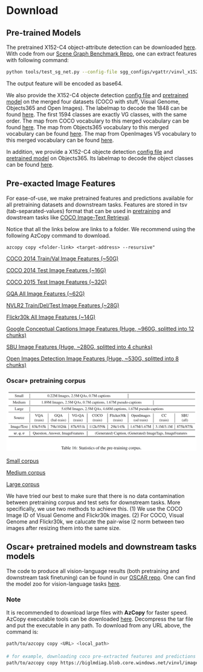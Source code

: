 # Download

## Pre-trained Models
The pretrained X152-C4 object-attribute detection can be downloaded [here](https://penzhanwu2.blob.core.windows.net/results/vinvl/od_models/vinvl_vg_x152c4.pth).
With code from our [Scene Graph Benchmark Repo](https://github.com/microsoft/scene_graph_benchmark), one can extract features with following command:
```bash
python tools/test_sg_net.py --config-file sgg_configs/vgattr/vinvl_x152c4.yaml TEST.IMS_PER_BATCH 2 MODEL.WEIGHT models/vinvl/vinvl_vg_x152c4.pth MODEL.ROI_HEADS.NMS_FILTER 1 MODEL.ROI_HEADS.SCORE_THRESH 0.2 DATA_DIR "../maskrcnn-benchmark-1/datasets1" TEST.IGNORE_BOX_REGRESSION True MODEL.ATTRIBUTE_ON True TEST.OUTPUT_FEATURE True
```
The output feature will be encoded as base64. 

We also provide the X152-C4 objecte detection [config file](https://biglmdiag.blob.core.windows.net/vinvl/model_ckpts/od_models/FourSets/config.yaml) and [pretrained model](https://biglmdiag.blob.core.windows.net/vinvl/model_ckpts/od_models/FourSets/model_final.pth) on the merged four datasets (COCO with stuff, Visual Genome, Objects365 and Open Images). 
The labelmap to decode the 1848 can be found [here](https://biglmdiag.blob.core.windows.net/vinvl/model_ckpts/od_models/FourSets/vgcocooiobjects_v1_class2ind.json). The first 1594 classes are exactly VG classes, with the same order. 
The map from COCO vocabulary to this merged vocabulary can be found [here](https://biglmdiag.blob.core.windows.net/vinvl/model_ckpts/od_models/FourSets/coco_vgoiv6_class2ind.json).
The map from Objects365 vocabulary to this merged vocabulary can be found [here](https://biglmdiag.blob.core.windows.net/vinvl/model_ckpts/od_models/FourSets/object365_vgoiv6_class2ind.json).
The map from OpenImages V5 vocabulary to this merged vocabulary can be found [here](https://biglmdiag.blob.core.windows.net/vinvl/model_ckpts/od_models/FourSets/oi_vgoiv6_class2ind.json).

In addition, we provide a X152-C4 objecte detection [config file](https://biglmdiag.blob.core.windows.net/vinvl/model_ckpts/od_models/objects365/attr_frcnn_X152C4.yaml) and [pretrained model](https://biglmdiag.blob.core.windows.net/vinvl/model_ckpts/od_models/objects365/model_0740000.pth) on Objects365. Its labelmap to decode the object classes can be found [here](https://biglmdiag.blob.core.windows.net/vinvl/model_ckpts/od_models/objects365/train.labelmap.tsv).

## Pre-exacted Image Features
For ease-of-use, we make pretrained features and predictions available for all pretraining datasets and downstream tasks. 
Features are stored in tsv (tab-separated-values) format that can be used in [pretraining](oscar/datasets/oscar_tsv.py) and dowstream tasks like [COCO Image-Text Retrieval](oscar/run_retrieval.py).

Notice that all the links below are links to a folder. We recommend using the following AzCopy command to download.
```
azcopy copy <folder-link> <target-address> --resursive"
```

[COCO 2014 Train/Val Image Features (~50G)](https://biglmdiag.blob.core.windows.net/vinvl/image_features/coco_X152C4_frcnnbig2_exp168model_0060000model.roi_heads.nm_filter_2_model.roi_heads.score_thresh_0.2/model_0060000/)

[COCO 2014 Test Image Features (~16G)](https://biglmdiag.blob.core.windows.net/vinvl/image_features/coco_X152C4_frcnnbig2_exp168model_0060000model.roi_heads.nm_filter_2_model.roi_heads.score_thresh_0.2/model_0060000/coco2014test/)

[COCO 2015 Test Image Features (~32G)](https://biglmdiag.blob.core.windows.net/vinvl/image_features/coco_X152C4_frcnnbig2_exp168model_0060000model.roi_heads.nm_filter_2_model.roi_heads.score_thresh_0.2/model_0060000/coco2015test/)

[GQA All Image Features (~62G)](https://biglmdiag.blob.core.windows.net/vinvl/image_features/gqa_X152C4_frcnnbig2_exp168model_0060000model.roi_heads.nm_filter_2_model.roi_heads.score_thresh_0.2/model_0060000/)

[NVLR2 Train/Del/Test Image Features (~28G)](https://biglmdiag.blob.core.windows.net/vinvl/image_features/nlvr2_X152C4_frcnnbig2_exp168model_0060000model.roi_heads.nm_filter_2_model.roi_heads.score_thresh_0.2/)

[Flickr30k All Image Features (~14G)](https://biglmdiag.blob.core.windows.net/vinvl/image_features/flickr30k_X152C4_frcnnbig2_exp168model_0060000model.roi_heads.nm_filter_2_model.roi_heads.score_thresh_0.2/model_0060000/)

[Google Conceptual Captions Image Features (Huge, ~960G, splitted into 12 chunks)](https://biglmdiag.blob.core.windows.net/vinvl/image_features/googlecc_X152C4_frcnnbig2_exp168model_0060000model.roi_heads.nm_filter_2_model.roi_heads.score_thresh_0.2/)

[SBU Image Features (Huge, ~280G, splitted into 4 chunks)](https://biglmdiag.blob.core.windows.net/vinvl/image_features/sbu_X152C4_frcnnbig2_exp168model_0060000model.roi_heads.nm_filter_2_model.roi_heads.score_thresh_0.2/model_0060000/)

[Open Images Detection Image Features (Huge, ~530G, splitted into 8 chunks)](https://biglmdiag.blob.core.windows.net/vinvl/image_features/oi_X152C4_frcnnbig2_exp168model_0060000model.roi_heads.nm_filter_2_model.roi_heads.score_thresh_0.2/model_0060000/)


### Oscar+ pretraining corpus
<img src="docs/pretrain_corpus.PNG" width="650"> 

[Small corpus](https://biglmdiag.blob.core.windows.net/vinvl/pretrain_corpus/coco_flickr30k_gqa.tsv)

[Medium corpus](https://biglmdiag.blob.core.windows.net/vinvl/pretrain_corpus/coco_flickr30k_gqa_oi.tsv)

[Large corpus](https://biglmdiag.blob.core.windows.net/vinvl/pretrain_corpus/coco_flickr30k_googlecc_gqa_sbu_oi.tsv)

We have tried our best to make sure that there is no data contamination between pretraining corpus and test sets for downstream tasks. 
More specifically, we use two methods to achieve this. 
(1) We use the COCO Image ID of Visual Genome and Flickr30k images.
(2) For COCO, Visual Genome and Flickr30k, we calucate the pair-wise l2 norm between two images after resizing them into the same size.


## Oscar+ pretrained models and downstream tasks models
The code to produce all vision-language results (both pretraining and downstream task finetuning) can be found in our [OSCAR repo](https://github.com/microsoft/Oscar).
One can find the model zoo for vision-language tasks [here](https://github.com/microsoft/Oscar/blob/master/MODEL_ZOO.md).


### Note
It is recommended to download large files with **AzCopy** for faster speed.
AzCopy executable tools can be downloaded [here](https://docs.microsoft.com/en-us/azure/storage/common/storage-use-azcopy-v10#download-azcopy).
Decompress the tar file and put the executable in any path. To download from
any URL above, the command is:
```bash
path/to/azcopy copy <URL> <local_path>

# for example, downloading coco pre-extracted features and predictions
path/to/azcopy copy https://biglmdiag.blob.core.windows.net/vinvl/image_features/coco_X152C4_frcnnbig2_exp168model_0060000model.roi_heads.nm_filter_2_model.roi_heads.score_thresh_0.2/model_0060000/ <local_path> --recursive
```

